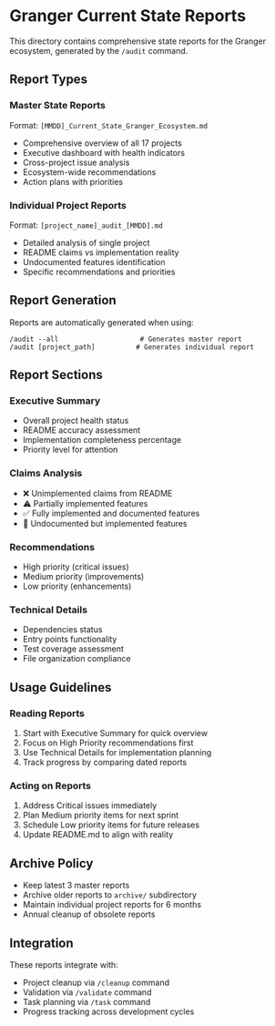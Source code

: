# Granger Current State Reports

This directory contains comprehensive state reports for the Granger ecosystem, generated by the `/audit` command.

## Report Types

### Master State Reports
Format: `[MMDD]_Current_State_Granger_Ecosystem.md`
- Comprehensive overview of all 17 projects
- Executive dashboard with health indicators
- Cross-project issue analysis
- Ecosystem-wide recommendations
- Action plans with priorities

### Individual Project Reports
Format: `[project_name]_audit_[MMDD].md`
- Detailed analysis of single project
- README claims vs implementation reality
- Undocumented features identification
- Specific recommendations and priorities

## Report Generation

Reports are automatically generated when using:
```
/audit --all                    # Generates master report
/audit [project_path]          # Generates individual report
```

## Report Sections

### Executive Summary
- Overall project health status
- README accuracy assessment
- Implementation completeness percentage
- Priority level for attention

### Claims Analysis
- ❌ Unimplemented claims from README
- ⚠️ Partially implemented features
- ✅ Fully implemented and documented features
- 📝 Undocumented but implemented features

### Recommendations
- High priority (critical issues)
- Medium priority (improvements)
- Low priority (enhancements)

### Technical Details
- Dependencies status
- Entry points functionality
- Test coverage assessment
- File organization compliance

## Usage Guidelines

### Reading Reports
1. Start with Executive Summary for quick overview
2. Focus on High Priority recommendations first
3. Use Technical Details for implementation planning
4. Track progress by comparing dated reports

### Acting on Reports
1. Address Critical issues immediately
2. Plan Medium priority items for next sprint
3. Schedule Low priority items for future releases
4. Update README.md to align with reality

## Archive Policy

- Keep latest 3 master reports
- Archive older reports to `archive/` subdirectory
- Maintain individual project reports for 6 months
- Annual cleanup of obsolete reports

## Integration

These reports integrate with:
- Project cleanup via `/cleanup` command
- Validation via `/validate` command
- Task planning via `/task` command
- Progress tracking across development cycles
